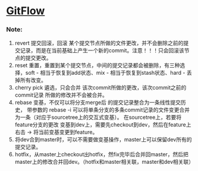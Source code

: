 # [GitFlow](https://github.com/leiguang/GitFlow)


### Note:
1. revert 提交回滚，回滚 某个提交节点所做的文件更改，并不会删除之前的提交记录，而是在当前基础上产生一个新的commit。注意！！！只会回滚该节点的提交更改。
2. reset 重置，重置到某个提交节点，中间的提交记录都会被删除，有三种选择，soft - 相当于恢复到add状态、mix - 相当于恢复到stash状态、hard - 丢掉所有改变。
3. cherry pick 遴选，只会合并 该次commit所做的更改，该次commit之前的 commit记录 所做的修改并不会被合并。
4. rebase 变基，不仅可以将分支merge后 的提交记录整合为一条线性提交历史， 带参数的 rebase -i 可以将单条分支的多条commit记录的文件变更合并为一条（对应于sourcetree上的交互式变基）。 
      在sourcetree上，若要将feature分支的更改 变基到dev上，需要先checkout到dev，然后在feature上 右击 -> 将当前变基变更到feature。 
5. 将dev合到master时，可以不需要做变基操作，master上可以保留dev所有的提交记录。
6. hotfix，从master上checkout出hotfix，然fix完毕后合并回master，然后把master上的修改合并回dev。（hotfix和master相关联，master和dev相关联）
